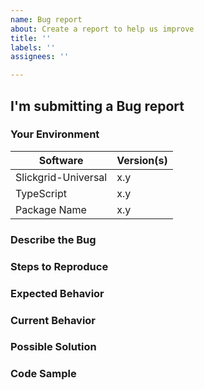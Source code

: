 ```yaml
---
name: Bug report
about: Create a report to help us improve
title: ''
labels: ''
assignees: ''

---
```


<!-- YOU MUST FILL IN THIS TEMPLATE OR ELSE IT WILL BE AUTO-CLOSE BY THE BOT -->

<!---
Thanks for filing a Feature Request! However, before you submit, please read the following:
1. Search open/closed issues before submitting a new one.
2. If your issue is more of question... did you read all Wikis? Or haved you considered asking on Stack Overflow?
3. Also note that we ask you to fill in ALL sections defined as REQUIRED else it will be automatically closed by our bot.
-->

## I'm submitting a Bug report

### Your Environment
<!--- Include as many relevant details as possible about the library versions -->
| Software               | Version(s) |
| --------------------- | ---------- |
| Slickgrid-Universal  | x.y        |
| TypeScript               | x.y        |
| Package Name        | x.y        |

### Describe the Bug
<!-- REQUIRED - could you explain a bit what the Bug is -->

### Steps to Reproduce
<!-- REQUIRED - please provide steps to reproduce the bug -->

### Expected Behavior
<!-- REQUIRED - Tell us what should happen in normal use -->

### Current Behavior
<!-- REQUIRED - Tell us what happens instead of the expected behavior -->
<!--- If you are seeing an error, please include the full error message and stack trace -->

### Possible Solution
<!--- Not obligatory, but suggest a fix/reason for the bug -->

### Code Sample
<!-- Please provide Stackblitz, Gist or Code Sample to reproduce the issue -->

